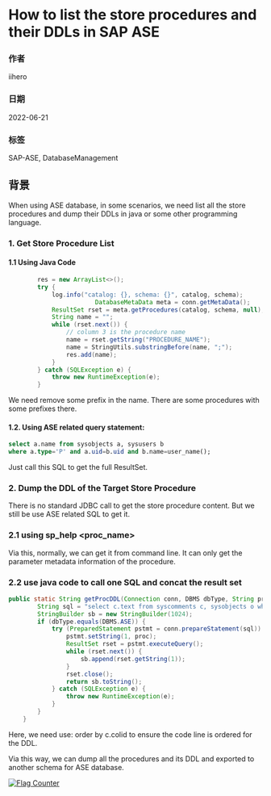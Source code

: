 # How to list the store procedures and their DDLs in SAP ASE

### 作者

iihero

### 日期

2022-06-21

### 标签

SAP-ASE, DatabaseManagement

## 背景

When using ASE database,   in some scenarios,  we need list all the store procedures and dump their DDLs in java or some other programming language.

### 1. Get Store Procedure List
#### 1.1 Using Java Code
```java
		res = new ArrayList<>();
		try {
			log.info("catalog: {}, schema: {}", catalog, schema);
                        DatabaseMetaData meta = conn.getMetaData();
			ResultSet rset = meta.getProcedures(catalog, schema, null);
			String name = "";
			while (rset.next()) {
				// column 3 is the procedure name
				name = rset.getString("PROCEDURE_NAME");
				name = StringUtils.substringBefore(name, ";");
				res.add(name);
			}
		} catch (SQLException e) {
			throw new RuntimeException(e);
		}

```

We need remove some prefix in the name.  There are some procedures with some prefixes there.

#### 1.2. Using ASE related query statement:
```sql
select a.name from sysobjects a, sysusers b 
where a.type='P' and a.uid=b.uid and b.name=user_name();
```
Just call this SQL to get the full ResultSet.

### 2. Dump the DDL of the Target Store Procedure
There is no standard JDBC call to get the store procedure content.  But we still be use ASE related SQL to get it.

### 2.1 using sp_help <proc_name>
Via this,  normally,  we can get it from command line. It can only get the parameter metadata information of the procedure.

### 2.2  use java code to call one SQL and concat the result set
```java
public static String getProcDDL(Connection conn, DBMS dbType, String proc) {
		String sql = "select c.text from syscomments c, sysobjects o where o.id=c.id and o.name=? order by c.colid";
		StringBuilder sb = new StringBuilder(1024);
		if (dbType.equals(DBMS.ASE)) {
			try (PreparedStatement pstmt = conn.prepareStatement(sql)) {
				pstmt.setString(1, proc);
				ResultSet rset = pstmt.executeQuery();
				while (rset.next()) {
					sb.append(rset.getString(1));
				}
				rset.close();
				return sb.toString();
			} catch (SQLException e) {
				throw new RuntimeException(e);
			}
		}
	}
```

Here,  we need use: order by c.colid to ensure the code line is ordered for the DDL.

Via this way,  we can dump all the procedures and its DDL and exported to another schema for ASE database.

<a rel="nofollow"  href="https://info.flagcounter.com/tFcK"><img src="https://s11.flagcounter.com/countxl/tFcK/bg_FFFFFF/txt_000000/border_CCCCCC/columns_2/maxflags_10/viewers_0/labels_1/pageviews_1/flags_0/percent_0/" alt="Flag Counter" border="0" alt="Flag Counter"  border="0"></a> 
